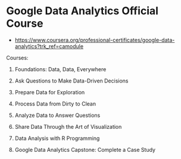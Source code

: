 # Google Data Analytics Official Course
- https://www.coursera.org/professional-certificates/google-data-analytics?trk_ref=camodule

Courses: 

1) Foundations: Data, Data, Everywhere

2) Ask Questions to Make Data-Driven Decisions

3) Prepare Data for Exploration

4) Process Data from Dirty to Clean

5) Analyze Data to Answer Questions

6) Share Data Through the Art of Visualization

7) Data Analysis with R Programming

8) Google Data Analytics Capstone: Complete a Case Study
